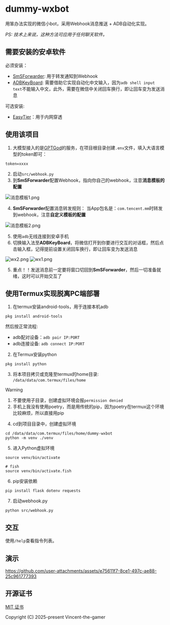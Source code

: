 # dummy-wxbot

用笨办法实现的微信小bot，采用Webhook消息推送 + ADB自动化实现。

_PS: 技术上来说，这种方法可应用于任何聊天软件。_

## 需要安装的安卓软件

必须安装：
- [SmSForwarder](https://github.com/pppscn/SmsForwarder): 用于转发通知到Webhook
- [ADBKeyBoard](https://github.com/senzhk/ADBKeyBoard): 需要借助它实现自动化中文输入，因为`adb shell input text`不能输入中文，此外，需要在微信中关闭回车换行，即让回车变为发送消息

可选安装:
- [EasyTier](https://github.com/EasyTier/EasyTier)：用于内网穿透

## 使用该项目

1. 大模型接入的是[GPTGod](https://gptgod.site/)的服务，在项目根目录创建`.env`文件，填入大语言模型的token即可：
```dotenv
token=xxxx
```

2. 启动`src/webhook.py`
3. 到**SmSForwarder**配置Webhook，指向你自己的webhook，注意**消息模板的配置**

![消息模板1.png](.github/%E6%B6%88%E6%81%AF%E6%A8%A1%E6%9D%BF1.png)

4. **SmSForwarder**配置消息转发规则： 当App包名是：`com.tencent.mm`时转发到webhook，注意**自定义模板的配置**

![消息模板2.png](.github/%E6%B6%88%E6%81%AF%E6%A8%A1%E6%9D%BF2.png)

5. 使用`adb`无线连接到安卓手机
6. 切换输入法至**ADBKeyBoard**，将微信打开到你要进行交互的对话框，然后点击输入框，记得提前设置关闭回车换行，即让回车变为发送消息

![wx2.png](.github/wx2.png)
![wx1.png](.github/wx1.png)

5. 重点！！发送消息前一定要将窗口切回到**SmSForwarder**，然后一切准备就绪，这时可以开始交互了

## 使用Termux实现脱离PC端部署

1. 在termux安装android-tools，用于连接本机adb
```shell
pkg install android-tools
```

然后按正常流程:
- adb配对设备：`adb pair IP:PORT`
- adb连接设备: `adb connect IP:PORT`

2. 在Termux安装python
```shell
pkg install python
```

3. 将本项目拷贝或克隆至termux的home目录: `/data/data/com.termux/files/home`
> [!WARNING]
> 1. 不要使用子目录，创建虚拟环境会报`permission denied`
> 2. 手机上我没有使用poetry，而是用传统的pip，因为poetry在termux这个环境比较麻烦，所以直接用pip

4. cd到项目目录中，创建虚拟环境
```shell
cd /data/data/com.termux/files/home/dummy-wxbot
python -m venv ./venv
```
5. 进入Python虚拟环境
```shell
source venv/bin/activate

# fish
source venv/bin/activate.fish
```

6. pip安装依赖
```shell
pip install flask dotenv requests
```

7. 启动webhook.py
```shell
python src/webhook.py
```

## 交互

使用`/help`查看指令列表。

## 演示

https://github.com/user-attachments/assets/e75611f7-8ce1-497c-ae88-25c961777393

## 开源证书

[MIT 证书](./LICENSE.md)

Copyright (C) 2025-present Vincent-the-gamer
